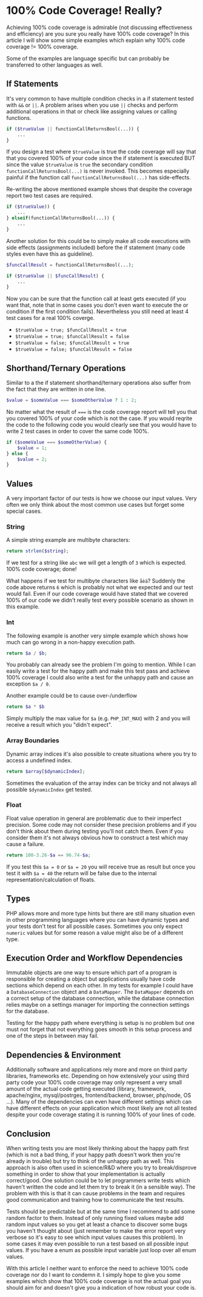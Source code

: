 # 100% Code Coverage! Really?

Achieving 100% code coverage is admirable (not discussing effectiveness and efficiency) are you sure you really have 100% code coverage? In this article I will show some simple examples which explain why 100% code coverage != 100% coverage.

Some of the examples are language specific but can probably be transferred to other languages as well.

## If Statements

It's very common to have multiple condition checks in a if statement tested with `&&` or `||`. A problem arises when you use `||` checks and perform additional operations in that or check like assigning values or calling functions.

```php
if ($trueValue || functionCallReturnsBool(...)) {
    ...
}
```

If you design a test where `$trueValue` is true the code coverage will say that that you covered 100% of your code since the if statement is executed BUT since the value `$trueValue` is `true` the secondary condition `functionCallReturnsBool(...)` is never invoked. This becomes especially painful if the function call `functionCallReturnsBool(...)` has side-effects. 

Re-writing the above mentioned example shows that despite the coverage report two test cases are required.

```php
if ($trueValue)) {
    ...
} elseif(functionCallReturnsBool(...)) {
    ...
}
```

Another solution for this could be to simply make all code executions with side effects (assignments included) before the if statement (many code styles even have this as guideline).
```php
$funcCallResult = functionCallReturnsBool(...);

if ($trueValue || $funcCallResult) {
    ...
}
```

Now you can be sure that the function call at least gets executed (if you want that, note that in some cases you don't even want to execute the or condition if the first condition fails). Nevertheless you still need at least 4 test cases for a real 100% coverge.

* `$trueValue = true; $funcCallResult = true`
* `$trueValue = true; $funcCallResult = false`
* `$trueValue = false; $funcCallResult = true`
* `$trueValue = false; $funcCallResult = false`

## Shorthand/Ternary Operations

Similar to a the if statement shorthand/ternary operations also suffer from the fact that they are written in one line.

```php
$value = $someValue === $someOtherValue ? 1 : 2;
```

No matter what the result of `===` is the code coverage report will tell you that you covered 100% of your code which is not the case. If you would reqrite the code to the following code you would clearly see that you would have to write 2 test cases in order to cover the same code 100%.

```php
if ($someValue === $someOtherValue) {
    $value = 1;
} else {
    $value = 2;
}
```

## Values

A very important factor of our tests is how we choose our input values. Very often we only think about the most common use cases but forget some special cases. 

### String

A simple string example are multibyte characters:

```php
return strlen($string);
```

If we test for a string like `abc` we will get a length of `3` which is expected. 100% code coverage; done!

What happens if we test for multibyte characters like `åèä`? Suddenly the code above returns `6` which is probably not what we expected and our test would fail. Even if our code coverage would have stated that we covered 100% of our code we didn't really test every possible scenario as shown in this example.

### Int 

The following example is another very simple example which shows how much can go wrong in a non-happy execution path.

```php
return $a / $b;
```

You probably can already see the problem I'm going to mention. While I can easily write a test for the happy path and make this test pass and achieve 100% coverage I could also write a test for the unhappy path and cause an exception `$a / 0`.

Another example could be to cause over-/underflow

```php
return $a * $b
```

Simply multiply the max value for `$a` (e.g. `PHP_INT_MAX`) with 2 and you will receive a result which you "didn't expect".

### Array Boundaries

Dynamic array indices it's also possible to create situations where you try to access a undefined index.

```php
return $array[$dynamicIndex];
```
Sometimes the evaluation of the array index can be tricky and not always all possible `$dynamicIndex` get tested.

### Float

Float value operation in general are problematic due to their imperfect precision. Some code may not consider these precision problems and if you don't think about them during testing you'll not catch them. Even if you consider them it's not always obvious how to construct a test which may cause a failure.

```php
return 100-3.26-$a == 96.74-$a;
```

If you test this `$a = 0` or `$a = 20` you will receive true as result but once you test it with `$a = 40` the return will be false due to the internal representation/calculation of floats.

## Types

PHP allows more and more type hints but there are still many situation even in other programming languages where you can have dynamic types and your tests don't test for all possible cases. Sometimes you only expect `numeric` values but for some reason a value might also be of a different type.

## Execution Order and Workflow Dependencies

Immutable objects are one way to ensure which part of a program is responsible for creating a object but applications usually have code sections which depend on each other. In my tests for example I could have a `DatabaseConnection` object and a `DataMapper`. The `DataMapper` depends on a correct setup of the database connection, while the database connection relies maybe on a settings manager for importing the connection settings for the database.

Testing for the happy path where everything is setup is no problem but one must not forget that not everything goes smooth in this setup process and one of the steps in between may fail. 

## Dependencies & Environment

Additionally software and applications rely more and more on third party libraries, frameworks etc. Depending on how extensively your using third party code your 100% code coverage may only represent a very small amount of the actual code getting executed (library, framework, apache/nginx, mysql/postrges, frontend/backend, browser, php/node, OS ...). Many of the dependencies can even have different settings which can have different effects on your application which most likely are not all tested despite your code coverage stating it is running 100% of your lines of code.

## Conclusion

When writing tests you are most likely thinking about the happy path first (which is not a bad thing, if your happy path doesn't work then you're already in trouble) but try to think of the unhappy path as well. This approach is also often used in science/R&D where you try to break/disprove something in order to show that your implementation is actually correct/good. One solution could be to let programmers write tests which haven't written the code and let them try to break it (in a sensible way). The problem with this is that it can cause problems in the team and requires good communication and training how to communicate the test results.

Tests should be predictable but at the same time I recommend to add some random factor to them. Instead of only running fixed values maybe add random input values so you get at least a chance to discover some bugs you haven't thought about (just remember to make the error report very verbose so it's easy to see which input values causes this problem). In some cases it may even possible to run a test based on all possible input values. If you have a enum as possible input variable just loop over all enum values.

With this article I neither want to enforce the need to achieve 100% code coverage nor do I want to condemn it. I simply hope to give you some examples which show that 100% code coverage is not the actual goal you should aim for and doesn't give you a indication of how robust your code is.
